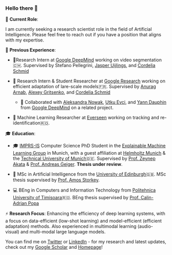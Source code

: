 ### Hello there 👋

🧠 **Current Role**:

I am currently seeking a research scientist role in the field of Artificial Intelligence. Please feel free to reach out if you have a position that aligns with my expertise.


💼 **Previous Experience**:
 - 🔬Research Intern at [Google DeepMind](https://deepmind.google/) working on video segmentation🇨🇭. Supervised by Stefano Pellegrini, [Jasper Uijlings](https://scholar.google.it/citations?user=jInmtEkAAAAJ&hl=en), and [Cordelia Schmid](https://scholar.google.com/citations?user=IvqCXP4AAAAJ&hl=en)

- 🔬 Research Intern & Student Researcher at [Google Research](https://research.google/teams/perception/) working on efficient adaptation of lare-scale models🇫🇷. Supervised by [Anurag Arnab](https://scholar.google.com/citations?user=l2FS2_IAAAAJ&hl=en), [Alexey Gritsenko](https://scholar.google.nl/citations?user=zTy9cUwAAAAJ&hl=en), and [Cordelia Schmid](https://scholar.google.com/citations?user=IvqCXP4AAAAJ&hl=en)
  - 🤝 Collaborated with [Aleksandra Nowak](https://scholar.google.com/citations?user=2A-eZhQAAAAJ&hl=pl), [Utku Evci](https://scholar.google.com/citations?user=8yGMMwcAAAAJ&hl=en), and [Yann Dauphin](https://scholar.google.com/citations?user=XSforroAAAAJ&hl=en) from [Google DeepMind](https://deepmind.google/) on a related project.

 - 🔬 Machine Learning Researcher at [Everseen](https://everseen.com/) working on tracking and re-identification🇷🇴.

🎓 **Education**: 
- 🎓 [IMPRS-IS](https://imprs.is.mpg.de/) Computer Science PhD Student in the [Explainable Machine Learning Group](https://www.eml-unitue.de/) in Munich, with a guest 
 affiliation at [Helmholtz Munich](https://www.helmholtz-munich.de/en) & the [Technical University of Munich](https://www.tum.de/en/)🇩🇪. Supervised by [Prof. Zeynep Akata](https://scholar.google.com/citations?user=jQl9RtkAAAAJ&hl=en) & [Prof. Andreas Geiger](https://scholar.google.ca/citations?user=SrVnrPcAAAAJ&hl=en). **Thesis under review**.
    

 - 🤖 MSc in Artificial Intelligence from the [University of Edinburgh](https://www.ed.ac.uk/)🇬🇧. MSc thesis supervised by [Prof. Amos Storkey](https://scholar.google.com/citations?user=3Rlc8EAAAAAJ&hl=en).
 
 
 - 💻 BEng in Computers and Information Technology from [Politehnica University of Timisoara](https://www.upt.ro/Universitatea-Politehnica-Timisoara_en.html)🇷🇴. BEng thesis supervised by [Prof. Calin-Adrian Popa](https://scholar.google.ro/citations?user=U6prQIkAAAAJ&hl=en)

⚡ **Research Focus**:
Enhancing the efficiency of deep learning systems, with a focus on data-efficient (low-shot learning) and model-efficient (efficient adaptation) methods. Also experienced in multimodal learning (audio-visual) and multi-modal large language models.

You can find me on [Twitter](https://twitter.com/MerceaOtniel) or [LinkedIn](https://www.linkedin.com/in/otniel-bogdan-mercea-76b742125/) - for my research and latest updates, check out my [Google Scholar](https://scholar.google.com/citations?user=eSPY7nMAAAAJ&hl=en) and [Homepage](https://merceaotniel.github.io/)!
